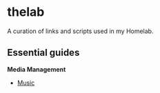 # thelab
A curation of links and scripts used in my Homelab.

## Essential guides
**Media Management**
* [Music](https://github.com/rkscapul/thelab/blob/main/Music.md)
